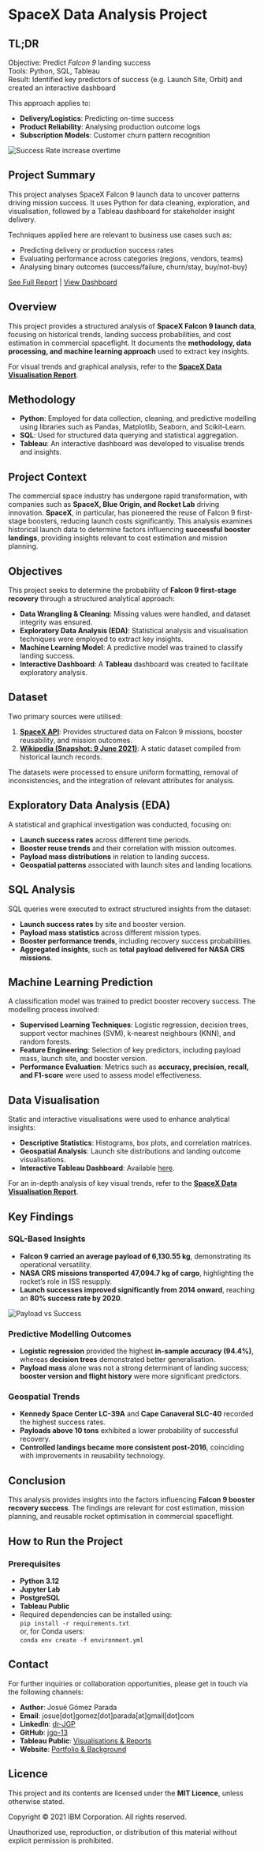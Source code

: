 # SpaceX Data Analysis Project  

## TL;DR

Objective: Predict *Falcon 9* landing success  
Tools: Python, SQL, Tableau  
Result: Identified key predictors of success (e.g. Launch Site, Orbit) and created an interactive dashboard

This approach applies to:
- **Delivery/Logistics**: Predicting on-time success
- **Product Reliability**: Analysing production outcome logs
- **Subscription Models**: Customer churn pattern recognition

![Success Rate increase overtime](./notebooks/figures/l5_year_vs_success_rate.jpg)


## Project Summary

This project analyses SpaceX Falcon 9 launch data to uncover patterns driving mission success. It uses Python for data cleaning, exploration, and visualisation, followed by a Tableau dashboard for stakeholder insight delivery.

Techniques applied here are relevant to business use cases such as:
- Predicting delivery or production success rates
- Evaluating performance across categories (regions, vendors, teams)
- Analysing binary outcomes (success/failure, churn/stay, buy/not-buy)

[See Full Report](./DATA_VISUALISATION_REPORT.md) | [View Dashboard](https://public.tableau.com/app/profile/josuegomezparada/viz/SpaceX_17407674922060/Dashboard1)


## Overview  
This project provides a structured analysis of **SpaceX Falcon 9 launch data**, focusing on historical trends, landing success probabilities, and cost estimation in commercial spaceflight. It documents the **methodology, data processing, and machine learning approach** used to extract key insights.  

For visual trends and graphical analysis, refer to the **[SpaceX Data Visualisation Report](./DATA_VISUALISATION_REPORT.md)**.  


## Methodology  
- **Python**: Employed for data collection, cleaning, and predictive modelling using libraries such as Pandas, Matplotlib, Seaborn, and Scikit-Learn.  
- **SQL**: Used for structured data querying and statistical aggregation.  
- **Tableau**: An interactive dashboard was developed to visualise trends and insights.  

## Project Context  
The commercial space industry has undergone rapid transformation, with companies such as **SpaceX, Blue Origin, and Rocket Lab** driving innovation. **SpaceX**, in particular, has pioneered the reuse of Falcon 9 first-stage boosters, reducing launch costs significantly. This analysis examines historical launch data to determine factors influencing **successful booster landings**, providing insights relevant to cost estimation and mission planning.  

## Objectives  
This project seeks to determine the probability of **Falcon 9 first-stage recovery** through a structured analytical approach:  
- **Data Wrangling & Cleaning**: Missing values were handled, and dataset integrity was ensured.  
- **Exploratory Data Analysis (EDA)**: Statistical analysis and visualisation techniques were employed to extract key insights.  
- **Machine Learning Model**: A predictive model was trained to classify landing success.  
- **Interactive Dashboard**: A **Tableau** dashboard was created to facilitate exploratory analysis.  

## Dataset  
Two primary sources were utilised:  
1. **[SpaceX API](https://api.spacexdata.com/v4/cores/{core['core']})**: Provides structured data on Falcon 9 missions, booster reusability, and mission outcomes.  
2. **[Wikipedia (Snapshot: 9 June 2021)](https://en.wikipedia.org/w/index.php?title=List_of_Falcon_9_and_Falcon_Heavy_launches&oldid=1027686922)**: A static dataset compiled from historical launch records.  

The datasets were processed to ensure uniform formatting, removal of inconsistencies, and the integration of relevant attributes for analysis.  

## Exploratory Data Analysis (EDA)  
A statistical and graphical investigation was conducted, focusing on:  
- **Launch success rates** across different time periods.  
- **Booster reuse trends** and their correlation with mission outcomes.  
- **Payload mass distributions** in relation to landing success.  
- **Geospatial patterns** associated with launch sites and landing locations.  

## SQL Analysis  
SQL queries were executed to extract structured insights from the dataset:  
- **Launch success rates** by site and booster version.  
- **Payload mass statistics** across different mission types.  
- **Booster performance trends**, including recovery success probabilities.  
- **Aggregated insights**, such as **total payload delivered for NASA CRS missions**.  

## Machine Learning Prediction  
A classification model was trained to predict booster recovery success. The modelling process involved:  
- **Supervised Learning Techniques**: Logistic regression, decision trees, support vector machines (SVM), k-nearest neighbours (KNN), and random forests.  
- **Feature Engineering**: Selection of key predictors, including payload mass, launch site, and booster version.  
- **Performance Evaluation**: Metrics such as **accuracy, precision, recall, and F1-score** were used to assess model effectiveness.  

## Data Visualisation  
Static and interactive visualisations were used to enhance analytical insights:  
- **Descriptive Statistics**: Histograms, box plots, and correlation matrices.  
- **Geospatial Analysis**: Launch site distributions and landing outcome visualisations.  
- **Interactive Tableau Dashboard**: Available [here](https://public.tableau.com/views/SpaceX_17407674922060/Dashboard1?:language=en-GB).  

For an in-depth analysis of key visual trends, refer to the **[SpaceX Data Visualisation Report](./SpaceX_Data_Visualisation_Report.md)**.  

## Key Findings  
### SQL-Based Insights  
- **Falcon 9 carried an average payload of 6,130.55 kg**, demonstrating its operational versatility.  
- **NASA CRS missions transported 47,094.7 kg of cargo**, highlighting the rocket’s role in ISS resupply.  
- **Launch successes improved significantly from 2014 onward**, reaching an **80% success rate by 2020**.

![Payload vs Success](https://raw.githubusercontent.com/jgp-13/SpaceX_project/master/figures/Payload_Mass_vs_Success_BoxPlot.png)

### Predictive Modelling Outcomes  
- **Logistic regression** provided the highest **in-sample accuracy (94.4%)**, whereas **decision trees** demonstrated better generalisation.  
- **Payload mass** alone was not a strong determinant of landing success; **booster version and flight history** were more significant predictors.  

### Geospatial Trends  
- **Kennedy Space Center LC-39A** and **Cape Canaveral SLC-40** recorded the highest success rates.  
- **Payloads above 10 tons** exhibited a lower probability of successful recovery.  
- **Controlled landings became more consistent post-2016**, coinciding with improvements in reusability technology.  

## Conclusion  
This analysis provides insights into the factors influencing **Falcon 9 booster recovery success**. The findings are relevant for cost estimation, mission planning, and reusable rocket optimisation in commercial spaceflight.  

## How to Run the Project  
### Prerequisites  
- **Python 3.12**  
- **Jupyter Lab**  
- **PostgreSQL**  
- **Tableau Public**  
- Required dependencies can be installed using:  
  ```pip install -r requirements.txt```  
  or, for Conda users:  
  ```conda env create -f environment.yml```

## Contact  

For further inquiries or collaboration opportunities, please get in touch via the following channels:  

- **Author**: Josué Gómez Parada  
- **Email**: josue[dot]gomez[dot]parada[at]gmail[dot]com
- **LinkedIn**: [dr-JGP](https://www.linkedin.com/in/dr-jgp)  
- **GitHub**: [jgp-13](https://github.com/jgp-13)  
- **Tableau Public**: [Visualisations & Reports](https://public.tableau.com/app/profile/josue.gomez.parada/)  
- **Website**: [Portfolio & Background](https://public.tableau.com/app/profile/josue.gomez.parada/)  

## Licence  

This project and its contents are licensed under the **MIT Licence**, unless otherwise stated.  

Copyright © 2021 IBM Corporation. All rights reserved.  

Unauthorized use, reproduction, or distribution of this material without explicit permission is prohibited.  


